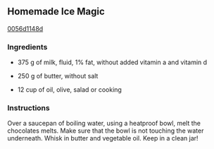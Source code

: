 ## Homemade Ice Magic

[0056d1148d](http://www.food.com/recipe/homemade-ice-magic-453083)

### Ingredients

 - 375 g of milk, fluid, 1% fat, without added vitamin a and vitamin d

 - 250 g of butter, without salt

 - 12 cup of oil, olive, salad or cooking

### Instructions

Over a saucepan of boiling water, using a heatproof bowl, melt the chocolates melts. Make sure that the bowl is not touching the water underneath. Whisk in butter and vegetable oil. Keep in a clean jar!